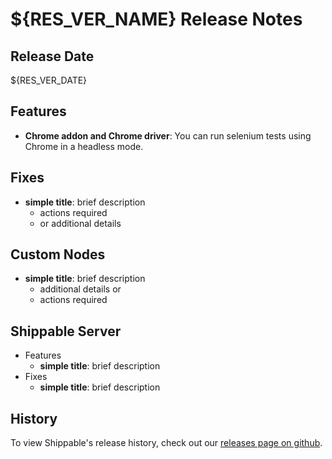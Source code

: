 # ${RES_VER_NAME} Release Notes

## Release Date
${RES_VER_DATE}

## Features
  - **Chrome addon and Chrome driver**: You can run selenium tests using Chrome in a headless mode.
 
## Fixes
  - **simple title**: brief description
      - actions required
      - or additional details

## Custom Nodes
  - **simple title**: brief description
      - additional details or
      - actions required

## Shippable Server

  - Features
      - **simple title**: brief description
  - Fixes
      - **simple title**: brief description

## History

To view Shippable's release history, check out our [releases page on github](https://github.com/Shippable/admiral/releases).

